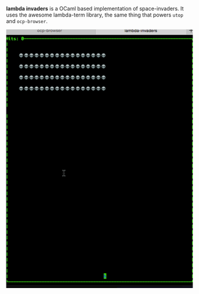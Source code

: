 **lambda invaders** is a OCaml based implementation of space-invaders. It
uses the awesome lambda-term library, the same thing that powers
`utop` and `ocp-browser`.

![img](./space_invader.gif)
